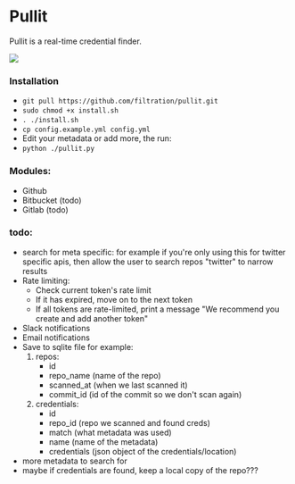 # Pullit

Pullit is a real-time credential finder. 

<img src="https://i.imgur.com/PUx1oiG.png">

### Installation

- ``` git pull https://github.com/filtration/pullit.git ```
- ``` sudo chmod +x install.sh  ```
- ``` . ./install.sh ```
- ``` cp config.example.yml config.yml ```
- Edit your metadata or add more, the run:
- ``` python ./pullit.py  ```


### Modules:

- Github
- Bitbucket (todo)
- Gitlab (todo)


### todo:


- search for meta specific: for example if you're only using this for twitter specific apis, then allow the user to search repos "twitter" to narrow results
- Rate limiting:
    - Check current token's rate limit
    - If it has expired, move on to the next token
    - If all tokens are rate-limited, print a message "We recommend you create and add another token"
- Slack notifications
- Email notifications
- Save to sqlite file for example: <br>
    1. repos:
        - id
        - repo_name (name of the repo)
        - scanned_at (when we last scanned it)
        - commit_id (id of the commit so we don't scan again)
    2. credentials:
        - id
        - repo_id (repo we scanned and found creds)
        - match (what metadata was used)
        - name (name of the metadata)
        - credentials (json object of the credentials/location)
- more metadata to search for
- maybe if credentials are found, keep a local copy of the repo???